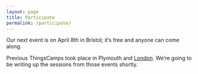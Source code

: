 ```yaml
---
layout: page
title: Participate
permalink: /participate/
---
```


Our next event is on April 8th in Bristol; it’s free and anyone can come along.

Previous ThingsCamps took place in Plymouth and [London](http://beyond.place/2016/11/11/thinking-things-through/). We’re going to be writing up the sessions from those events shortly.